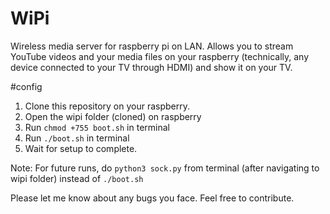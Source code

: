 # WiPi
Wireless media server for raspberry pi on LAN. Allows you to stream YouTube videos and your media files on your raspberry (technically, any device connected to your TV through HDMI) and show it on your TV.

#config
1. Clone this repository on your raspberry. 
2. Open the wipi folder (cloned) on raspberry
3. Run `chmod +755 boot.sh` in terminal
4. Run `./boot.sh` in terminal
5. Wait for setup to complete.

Note: For future runs, do `python3 sock.py` from terminal (after navigating to wipi folder) instead of `./boot.sh`

Please let me know about any bugs you face. Feel free to contribute.
